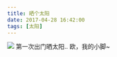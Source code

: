 ```yaml
---
title: 晒个太阳
date: 2017-04-28 16:42:00
tags: [太阳]
---
```

![](//20170326.com/panda-first-outside-20170428.jpg)
第一次出门晒太阳.. 欧，我的小脚~